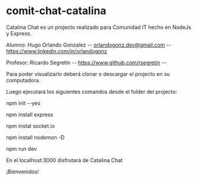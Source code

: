 # comit-chat-catalina
Catalina Chat es un projecto realizado para Comunidad IT hecho en NodeJs y Express. 

Alumno: Hugo Orlando Gonzalez -- orlandogonz.dev@gmail.com -- https://www.linkedin.com/in/orlandogonz


Profesor: Ricardo Segretin -- https://www.github.com/rsegretin --


Para poder visualizarlo deberá clonar o descargar el projecto en su computadora. 


Luego ejecutará los siguientes comandos desde el folder del projecto: 


npm init --yes


npm install express


npm instal socket.io


npm install nodemon -D


npm run dev

En el localhost:3000 disfrutará de Catalina Chat

¡Bienvenidos!
